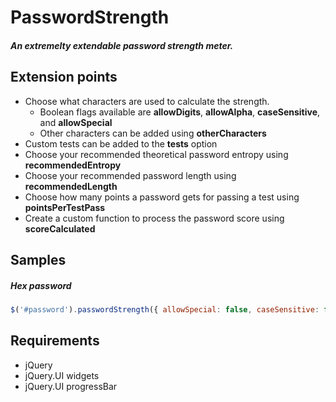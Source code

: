 # PasswordStrength

##### An extremelty extendable password strength meter.

## Extension points

* Choose what characters are used to calculate the strength. 
  * Boolean flags available are **allowDigits**, **allowAlpha**, **caseSensitive**, and **allowSpecial**
  * Other characters can be added using **otherCharacters**  
* Custom tests can be added to the **tests** option
* Choose your recommended theoretical password entropy using **recommendedEntropy**
* Choose your recommended password length using **recommendedLength**
* Choose how many points a password gets for passing a test using **pointsPerTestPass**
* Create a custom function to process the password score using **scoreCalculated**

## Samples

##### Hex password

 ```javascript
 $('#password').passwordStrength({ allowSpecial: false, caseSensitive: false });
 ```

## Requirements

* jQuery
* jQuery.UI widgets
* jQuery.UI progressBar